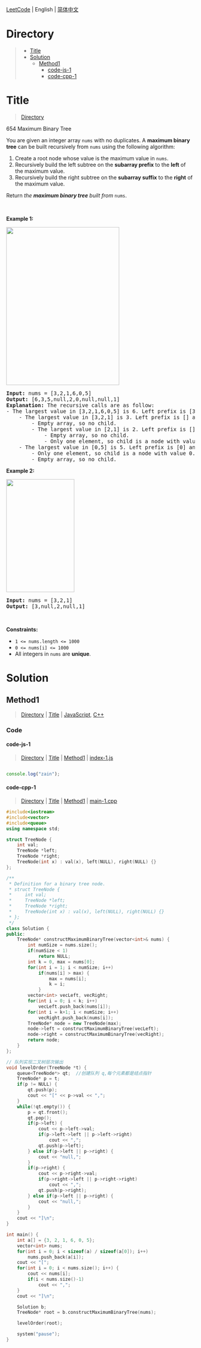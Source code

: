 [LeetCode](../README.md) | English | [简体中文](./README.CN.md)

# Directory

>- [Title](#Title)
>- [Solution](#Solution)
>    - [Method1](#Method1)
>        - [code-js-1](#code-js-1)
>        - [code-cpp-1](#code-cpp-1)

# Title

>[Directory](#Directory)

654&nbsp;Maximum Binary Tree

<p>You are given an integer array <code>nums</code> with no duplicates. A <strong>maximum binary tree</strong> can be built recursively from <code>nums</code> using the following algorithm:</p>

<ol>
	<li>Create a root node whose value is the maximum value in <code>nums</code>.</li>
	<li>Recursively build the left subtree on the <strong>subarray prefix</strong> to the <strong>left</strong> of the maximum value.</li>
	<li>Recursively build the right subtree on the <strong>subarray suffix</strong> to the <strong>right</strong> of the maximum value.</li>
</ol>

<p>Return <em>the <strong>maximum binary tree</strong> built from </em><code>nums</code>.</p>

<p>&nbsp;</p>
<p><strong class="example">Example 1:</strong></p>
<img alt="" src="https://assets.leetcode.com/uploads/2020/12/24/tree1.jpg" style="width: 302px; height: 421px;" />
<pre>
<strong>Input:</strong> nums = [3,2,1,6,0,5]
<strong>Output:</strong> [6,3,5,null,2,0,null,null,1]
<strong>Explanation:</strong> The recursive calls are as follow:
- The largest value in [3,2,1,6,0,5] is 6. Left prefix is [3,2,1] and right suffix is [0,5].
    - The largest value in [3,2,1] is 3. Left prefix is [] and right suffix is [2,1].
        - Empty array, so no child.
        - The largest value in [2,1] is 2. Left prefix is [] and right suffix is [1].
            - Empty array, so no child.
            - Only one element, so child is a node with value 1.
    - The largest value in [0,5] is 5. Left prefix is [0] and right suffix is [].
        - Only one element, so child is a node with value 0.
        - Empty array, so no child.
</pre>

<p><strong class="example">Example 2:</strong></p>
<img alt="" src="https://assets.leetcode.com/uploads/2020/12/24/tree2.jpg" style="width: 182px; height: 301px;" />
<pre>
<strong>Input:</strong> nums = [3,2,1]
<strong>Output:</strong> [3,null,2,null,1]
</pre>

<p>&nbsp;</p>
<p><strong>Constraints:</strong></p>

<ul>
	<li><code>1 &lt;= nums.length &lt;= 1000</code></li>
	<li><code>0 &lt;= nums[i] &lt;= 1000</code></li>
	<li>All integers in <code>nums</code> are <strong>unique</strong>.</li>
</ul>


# Solution

## Method1

>[Directory](#Directory) | [Title](#Title) | [JavaScript](#code-js-1), [C++](#code-cpp-1)

### Code

#### code-js-1

>[Directory](#Directory) | [Title](#Title) | [Method1](#Method1) | [index-1.js](./index-1.js "index-1.js")

```JavaScript

console.log("zain");
```

#### code-cpp-1

>[Directory](#Directory) | [Title](#Title) | [Method1](#Method1) | [main-1.cpp](./main-1.cpp "main-1.cpp")

```C++
#include<iostream>
#include<vector>
#include<queue>
using namespace std;

struct TreeNode {
    int val;
    TreeNode *left;
    TreeNode *right;
    TreeNode(int x) : val(x), left(NULL), right(NULL) {}
};

/**
 * Definition for a binary tree node.
 * struct TreeNode {
 *     int val;
 *     TreeNode *left;
 *     TreeNode *right;
 *     TreeNode(int x) : val(x), left(NULL), right(NULL) {}
 * };
 */
class Solution {
public:
    TreeNode* constructMaximumBinaryTree(vector<int>& nums) {
        int numSize = nums.size();
        if(numSize < 1)
            return NULL;
        int k = 0, max = nums[0];
        for(int i = 1; i < numSize; i++)
            if(nums[i] > max) {
                max = nums[i];
                k = i;
            }
        vector<int> vecLeft, vecRight;
        for(int i = 0; i < k; i++)
            vecLeft.push_back(nums[i]);
        for(int i = k+1; i < numSize; i++)
            vecRight.push_back(nums[i]);
        TreeNode* node = new TreeNode(max);
        node->left = constructMaximumBinaryTree(vecLeft);
        node->right = constructMaximumBinaryTree(vecRight);
        return node;
    }
};

// 队列实现二叉树层次输出
void levelOrder(TreeNode *t) {
    queue<TreeNode*> qt;  //创建队列 q,每个元素都是结点指针
    TreeNode* p = t;
    if(p != NULL) {
        qt.push(p);
        cout << "[" << p->val << ",";
    }
    while(!qt.empty()) {
        p = qt.front();
        qt.pop();
        if(p->left) {
            cout << p->left->val;
            if(p->left->left || p->left->right)
                cout << ",";
            qt.push(p->left);
        } else if(p->left || p->right) {
            cout << "null,";
        }
        if(p->right) {
            cout << p->right->val;
            if(p->right->left || p->right->right)
                cout << ",";
            qt.push(p->right);
        } else if(p->left || p->right) {
            cout << "null,";
        }
    }
    cout << "]\n";
}

int main() {
    int a[] = {3, 2, 1, 6, 0, 5};
    vector<int> nums;
    for(int i = 0; i < sizeof(a) / sizeof(a[0]); i++)
        nums.push_back(a[i]);
    cout << "[";
    for(int i = 0; i < nums.size(); i++) {
        cout << nums[i];
        if(i < nums.size()-1)
            cout << ",";
    }
    cout << "]\n";

    Solution b;
    TreeNode* root = b.constructMaximumBinaryTree(nums);

    levelOrder(root);

    system("pause");
}
```

